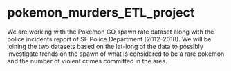 # pokemon_murders_ETL_project
We are working with the Pokemon GO spawn rate dataset along with the police incidents report of SF Police Department (2012-2018). We will be joining the two datasets based on the lat-long of the data to possibly investigate trends on the spawn of what is considered to be a rare pokemon and the number of violent crimes committed in the area. 
